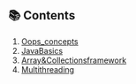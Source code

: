 ## 📚 Contents
1. [Oops_concepts](./Oops_concepts.docx/)
2. [JavaBasics](./JavaBasics.docx)
3. [Array&Collectionsframework](./Array&CollectionsFramework.docx)
4. [Multithreading](./Multithreading.docx)